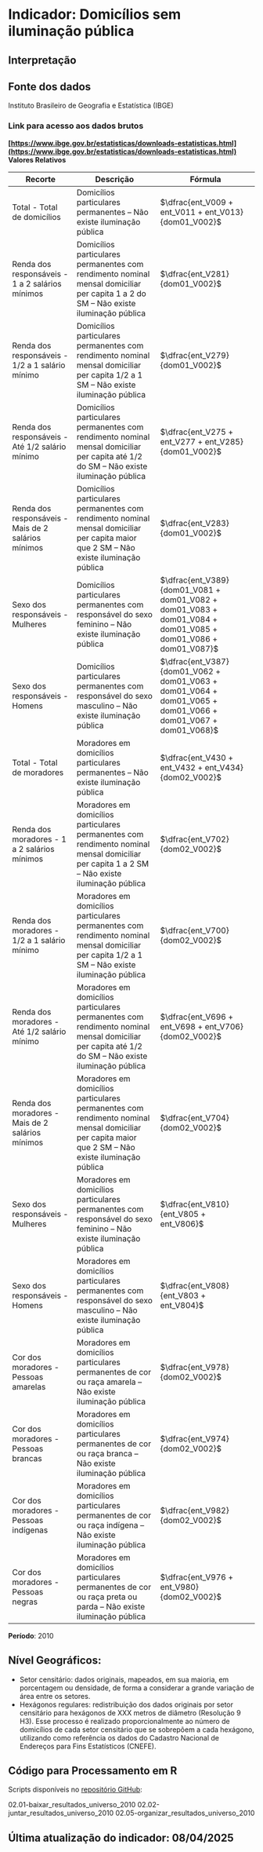 # Indicador: Domicílios sem iluminação pública

## Interpretação


## Fonte dos dados
Instituto Brasileiro de Geografia e Estatística (IBGE)

### Link para acesso aos dados brutos
**[https://www.ibge.gov.br/estatisticas/downloads-estatisticas.html](https://www.ibge.gov.br/estatisticas/downloads-estatisticas.html)**
**Valores Relativos**

|Recorte|Descrição  |Fórmula
|--|--|--|
|Total - Total de domicílios|Domicílios particulares permanentes – Não existe iluminação pública|$\dfrac{ent_V009 + ent_V011 + ent_V013}{dom01_V002}$|
|Renda dos responsáveis - 1 a 2 salários mínimos|Domicílios particulares permanentes com rendimento nominal mensal domiciliar per capita 1 a 2 do SM – Não existe iluminação pública|$\dfrac{ent_V281}{dom01_V002}$|
|Renda dos responsáveis - 1/2 a 1 salário mínimo|Domicílios particulares permanentes com rendimento nominal mensal domiciliar per capita 1/2 a 1 SM – Não existe iluminação pública|$\dfrac{ent_V279}{dom01_V002}$|
|Renda dos responsáveis - Até 1/2 salário mínimo|Domicílios particulares permanentes com rendimento nominal mensal domiciliar per capita até 1/2 do SM – Não existe iluminação pública|$\dfrac{ent_V275 + ent_V277 + ent_V285}{dom01_V002}$|
|Renda dos responsáveis - Mais de 2 salários mínimos|Domicílios particulares permanentes com rendimento nominal mensal domiciliar per capita maior que 2 SM – Não existe iluminação pública|$\dfrac{ent_V283}{dom01_V002}$|
|Sexo dos responsáveis - Mulheres|Domicílios particulares permanentes com responsável do sexo feminino – Não existe iluminação pública|$\dfrac{ent_V389}{dom01_V081 + dom01_V082 + dom01_V083 + dom01_V084 + dom01_V085 + dom01_V086 + dom01_V087}$|
|Sexo dos responsáveis - Homens|Domicílios particulares permanentes com responsável do sexo masculino – Não existe iluminação pública|$\dfrac{ent_V387}{dom01_V062 + dom01_V063 + dom01_V064 + dom01_V065 + dom01_V066 + dom01_V067 + dom01_V068}$|
|Total - Total de moradores|Moradores em domicílios particulares permanentes – Não existe iluminação pública|$\dfrac{ent_V430 + ent_V432 + ent_V434}{dom02_V002}$|
|Renda dos moradores - 1 a 2 salários mínimos|Moradores em domicílios particulares permanentes com rendimento nominal mensal domiciliar per capita 1 a 2 SM – Não existe iluminação pública|$\dfrac{ent_V702}{dom02_V002}$|
|Renda dos moradores - 1/2 a 1 salário mínimo|Moradores em domicílios particulares permanentes com rendimento nominal mensal domiciliar per capita 1/2 a 1 SM – Não existe iluminação pública|$\dfrac{ent_V700}{dom02_V002}$|
|Renda dos moradores - Até 1/2 salário mínimo|Moradores em domicílios particulares permanentes com rendimento nominal mensal domiciliar per capita até 1/2 do SM – Não existe iluminação pública|$\dfrac{ent_V696 + ent_V698 + ent_V706}{dom02_V002}$|
|Renda dos moradores - Mais de 2 salários mínimos|Moradores em domicílios particulares permanentes com rendimento nominal mensal domiciliar per capita maior que 2 SM – Não existe iluminação pública|$\dfrac{ent_V704}{dom02_V002}$|
|Sexo dos responsáveis - Mulheres|Moradores em domicílios particulares permanentes com responsável do sexo feminino – Não existe iluminação pública|$\dfrac{ent_V810}{ent_V805 + ent_V806}$|
|Sexo dos responsáveis - Homens|Moradores em domicílios particulares permanentes com responsável do sexo masculino – Não existe iluminação pública|$\dfrac{ent_V808}{ent_V803 + ent_V804}$|
|Cor dos moradores - Pessoas amarelas|Moradores em domicílios particulares permanentes de cor ou raça amarela – Não existe iluminação pública|$\dfrac{ent_V978}{dom02_V002}$|
|Cor dos moradores - Pessoas brancas|Moradores em domicílios particulares permanentes de cor ou raça branca – Não existe iluminação pública|$\dfrac{ent_V974}{dom02_V002}$|
|Cor dos moradores - Pessoas indígenas|Moradores em domicílios particulares permanentes de cor ou raça indígena – Não existe iluminação pública|$\dfrac{ent_V982}{dom02_V002}$|
|Cor dos moradores - Pessoas negras|Moradores em domicílios particulares permanentes de cor ou raça preta ou parda – Não existe iluminação pública|$\dfrac{ent_V976 + ent_V980}{dom02_V002}$|

**Período**: 2010

## Nível Geográficos:

 - Setor censitário: dados originais, mapeados, em sua maioria, em porcentagem ou densidade, de forma a considerar a grande variação de área entre os setores.
 - Hexágonos regulares: redistribuição dos dados originais por setor censitário para hexágonos de XXX metros de diâmetro (Resolução 9 H3). Esse processo é realizado proporcionalmente ao número de domicílios de cada setor censitário que se sobrepõem a cada hexágono, utilizando como referência os dados do Cadastro Nacional de Endereços para Fins Estatísticos (CNEFE).

## Código para Processamento em R
Scripts disponíveis no [repositório GitHub](https://github.com/cem-usp/georedus):

02.01-baixar_resultados_universo_2010
02.02-juntar_resultados_universo_2010
02.05-organizar_resultados_universo_2010

## Última atualização do indicador: 08/04/2025
